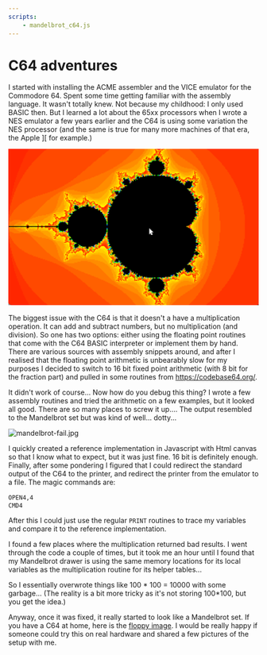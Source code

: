 ```yaml
---
scripts: 
    - mandelbrot_c64.js
---
```

# C64 adventures

I started with installing the ACME assembler and the VICE emulator for the Commodore 64. Spent some time getting familiar with the assembly language. It wasn't totally knew. Not because my childhood: I only used BASIC then. But I learned a lot about the 65xx processors when I wrote a NES emulator a few years earlier and the C64 is using some variation the NES processor (and the same is true for many more machines of that era, the Apple ][ for example.)

![screenshot](screenshot.png)

The biggest issue with the C64 is that it doesn't a have a multiplication operation. It can add and subtract numbers, but no multiplication (and division). So one has two options: either using the floating point routines that come with the C64 BASIC interpreter or implement them by hand. There are various sources with assembly snippets around, and after I realised that the floating point arithmetic is unbearably slow for my purposes I decided to switch to 16 bit fixed point arithmetic (with 8 bit for the fraction part) and pulled in some routines from https://codebase64.org/. 

It didn't work of course... Now how do you debug this thing? I wrote a few assembly routines and tried the arithmetic on a few examples, but it looked all good. There are so many places to screw it up.... The output resembled to the Mandelbrot set but was kind of  well... dotty... 

![mandelbrot-fail.jpg](mandelbrot-fail.jpg)

I quickly created a reference implementation in Javascript with Html canvas so that I know what to expect, but it was just fine. 16 bit is definitely enough. Finally, after some pondering I figured that I could redirect the standard output of the C64 to the printer, and redirect the printer from the emulator to a file. The magic commands are:

```
OPEN4,4
CMD4
```

After this I could just use the regular `PRINT` routines to trace my variables and compare it to the reference implementation.

I found a few places where the multiplication returned bad results. I went through the code a couple of times, but it took me an hour until I found that my Mandelbrot drawer is using the same memory locations for its local variables as the multiplication routine for its helper tables... 

So I essentially overwrote things like 100 * 100 = 10000 with some garbage... (The reality is a bit more tricky as it's not storing 100*100, but you get the idea.)

Anyway, once it was fixed, it really started to look like a Mandelbrot set. If you have a C64 at home, here is the [floppy image](mandelbrot.d64). I would be really happy if someone could try this on real hardware and shared a few pictures of the setup with me. 
